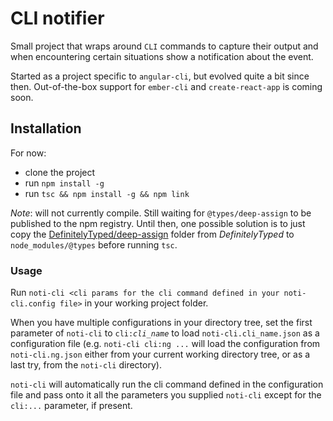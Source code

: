 # CLI notifier
Small project that wraps around `CLI` commands to capture their
output and when encountering certain situations show a notification about
the event.

Started as a project specific to `angular-cli`, but evolved quite a bit
since then. Out-of-the-box support for `ember-cli` and `create-react-app`
is coming soon.


## Installation
For now:
- clone the project
- run `npm install -g`
- run `tsc && npm install -g && npm link`

_Note_: will not currently compile. Still waiting for `@types/deep-assign`
to be published to the npm registry. Until then, one possible solution is
to just copy the [DefinitelyTyped/deep-assign](https://github.com/DefinitelyTyped/DefinitelyTyped/tree/types-2.0/deep-assign)
folder from _DefinitelyTyped_ to `node_modules/@types` before running `tsc`.


### Usage
Run `noti-cli <cli params for the cli command defined in your noti-cli.config file>`
in your working project folder.

When you have multiple configurations in your directory tree, set the first
parameter of `noti-cli` to `cli:`*`cli_name`* to load `noti-cli.cli_name.json`
as a configuration file (e.g. `noti-cli cli:ng ...` will load the configuration
from `noti-cli.ng.json` either from your current working directory tree, or as
a last try, from the `noti-cli` directory).

`noti-cli` will automatically run the cli command defined in the configuration file
and pass onto it all the parameters you supplied `noti-cli` except for the `cli:...`
parameter, if present.
